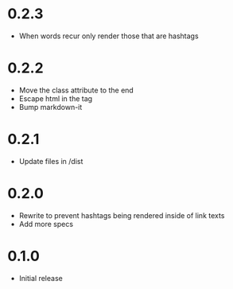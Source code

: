 # 0.2.3

* When words recur only render those that are hashtags

# 0.2.2

* Move the class attribute to the end
* Escape html in the tag
* Bump markdown-it

# 0.2.1

* Update files in /dist

# 0.2.0

* Rewrite to prevent hashtags being rendered inside of link texts
* Add more specs

# 0.1.0

* Initial release
